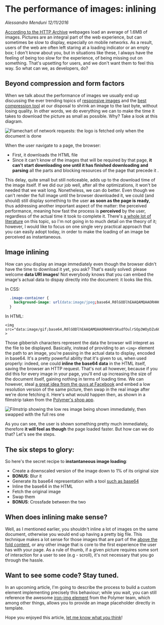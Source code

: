 # The performance of images: inlining
_Alessandro Menduni_ _12/11/2016_

[According to the HTTP Archive](http://httparchive.org/interesting.php#bytesperpage) webpages load an average of 1.6MB of images. Pictures are an integral part of the web experience, but can sometimes be slow to display, especially on mobile networks. As a result, users of the web are often left staring at a loading indicator or an empty box; I don't know about you, but in situations like these, I always have the feeling of being too slow for the experience, of being missing out on something. That's upsetting for users, and we don't want them to feel this way. So what can we, as developers, do?

## Beyond compression and form factors
When we talk about the performance of images we usually end up discussing the ever trending topics of [responsive images](http://responsiveimages.org/) and the [best compression tool](https://goo.gl/Yw5Y7w) at our disposal to shrink an image to the last byte, without losing quality. In other words, we do everything we can to make the time it takes to download the picture as small as possible. Why? Take a look at this diagram.

![Flamechart of network requests: the logo is fetched only when the document is done](/assets/img/image-inlining-diagram.png)

When the user navigate to a page, the browser:
- First, it downloads the HTML file
- Since it can't know of the images that will be required by that page, **it can't start downloading one until it has finished downloading and parsing** all the parts and blocking resources of the page that precede it .

This delay, quite small but still noticeable, adds up to the download time of the image itself. If we did our job well, after all the optimizations, it won't be needed that we wait long. Nonetheless, we can do better. Even though we can't render the full image until the browser downloaded it, we could (and should) still display something to the user **as soon as the page is ready**, thus addressing another important aspect of the matter: the perceived performance, meaning how fast the process is **perceived** by the user, regardless of the actual time it took to complete it. There's [a whole lot of literature](https://www.smashingmagazine.com/2015/09/why-performance-matters-the-perception-of-time/) on this topic, so I'm not going in to much detail on the theory of it; however, I would like to focus on one single very practical approach that you can easily adopt today, in order to make the loading of an image be perceived as instantaneous.

## Image inlining
How can you display an image immediately even though the browser didn't have the time to download it yet, you ask? That's easily solved: please welcome **data URI images**! Not everybody knows that you can embed the image's actual data to dispay directly into the document: it looks like this.

In CSS:

```css
  .image-container {
    background-image: url(data:image/jpeg;base64,R0lGODlhEAAQAMQAAORHHOVSKudfOulrSOp3WOyDZu6QdvCchPGolfO0o/XBs/fNwfjZ0frl3/zy7////wAAAAAAAAAAAAAAAAAAAAAAAAAAAAAAAAAAAAAAAAAAAAAAAAAAAAAAAAAAAAAAACH5BAkAABAALAAAAAAQABAAAAVVICSOZGlCQAosJ6mu7fiyZeKqNKToQGDsM8hBADgUXoGAiqhSvp5QAnQKGIgUhwFUYLCVDFCrKUE1lBavAViFIDlTImbKC5Gm2hB0SlBCBMQiB0UjIQA7)
  }
```

In HTML:

```markup
<img src="data:image/gif;base64,R0lGODlhEAAQAMQAAORHHOVSKudfOulrSOp3WOyDZu6QdvCchPGolfO0o/XBs/fNwfjZ0frl3/zy7////wAAAAAAAAAAAAAAAAAAAAAAAAAAAAAAAAAAAAAAAAAAAAAAAAAAAAAAAAAAAAAAACH5BAkAABAALAAAAAAQABAAAAVVICSOZGlCQAosJ6mu7fiyZeKqNKToQGDsM8hBADgUXoGAiqhSvp5QAnQKGIgUhwFUYLCVDFCrKUE1lBavAViFIDlTImbKC5Gm2hB0SlBCBMQiB0UjIQA7"/ >
```

Those gibberish characters represent the data the browser will intepret as the file to be displayed. Basically, instead of providing to an `<img>` element the path to an image, you're passing in the actual data to display, encoded in base64. It's a pretty powerful ability that it's given to us, when used properly: indeed, one could **inline the base64 data** in the HTML itself, saving the browser an HTTP request. That's not all however, because if you did this for every image in your page, you'll end up increasing the size of the document itself, gaining nothing in terms of loading time. We can however, steal [a great idea from the guys at Facebook](https://code.facebook.com/posts/991252547593574/the-technology-behind-preview-photos/) and embed a low resolution version of the same picture, then swap in the real image after we're done fetching it. Here's what would happen then, as shown in a filmstrip taken from the [Polymer's shop app](https://shop.polymer-project.org).

![Filmstrip showing the low res image being shown immediately, then swapped with the full res one](/assets/img/image-inlining-filmstrip.png)

As you can see, the user is shown something pretty much immediately, therefore **it will feel as though** the page loaded faster. But how can we do that? Let's see the steps.

## The six steps to glory:
So here's the secret recipe to **instantaneous image loading**:
- Create a downscaled version of the image down to 1% of its original size
- **BONUS**: Blur it
- Generate its base64 representation with a tool [such as base64](https://linux.die.net/man/1/base64)
- Inline the base64 in the HTML
- Fetch the original image
- Swap them
- **BONUS**: Crossfade between the two

## When does inlining make sense?
Well, as I mentioned earlier, you shouldn't inline a lot of images on the same document, otherwise you would end up having a pretty big file. This technique makes a lot sense for those images that are part of the [above the fold content](http://rigor.com/wp-content/uploads/2016/08/image03.png), or any other image that is core to the first experience the user has with your page. As a rule of thumb, if a given picture requires some sort of interaction for a user to see (e.g - scroll), it's not necessary that you go through the hassle.

## Want to see some code? Stay tuned.
In an upcoming article, I'm going to describe the process to build a custom element implementing precisely this behaviour; while you wait, you can still reference the awesome [iron-img element](https://elements.polymer-project.org/elements/iron-image) from the Polymer team, which among other things, allows you to provide an image placeholder directly in template.

Hope you enjoyed this article, [let me know what you think](https://twitter.com/westwingsols)!
